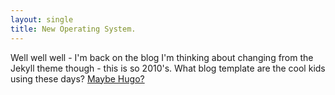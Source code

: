 ```yaml
---
layout: single
title: New Operating System.
---
```

Well well well - I'm back on the blog I'm thinking about changing from the Jekyll theme though - this is so 2010's. What blog template are the cool kids using these days? [Maybe Hugo?](https://themes.gohugo.io/tags/blog/)